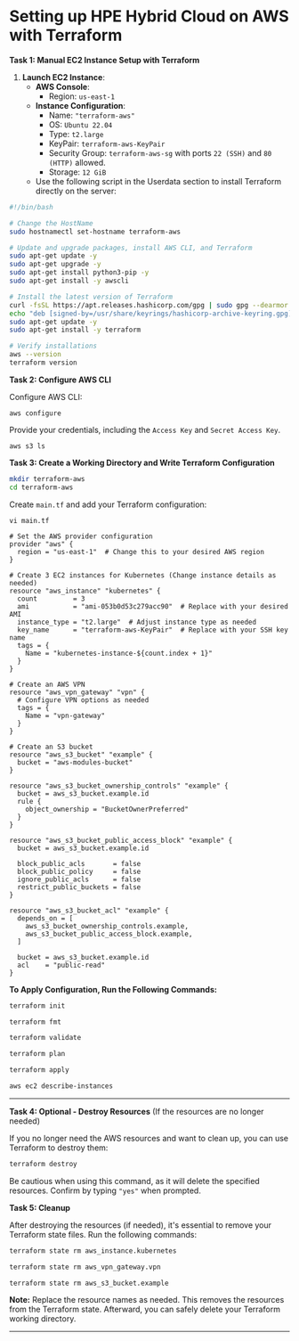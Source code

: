 # Setting up HPE Hybrid Cloud on AWS with Terraform

**Task 1: Manual EC2 Instance Setup with Terraform**

1. **Launch EC2 Instance**:
   - **AWS Console**:
     - Region: `us-east-1`
   - **Instance Configuration**:
     - Name: `"terraform-aws"`
     - OS: `Ubuntu 22.04`
     - Type: `t2.large`
     - KeyPair: `terraform-aws-KeyPair`
     - Security Group: `terraform-aws-sg` with ports `22 (SSH)` and `80 (HTTP)` allowed.
     - Storage: `12 GiB`
   - Use the following script in the Userdata section to install Terraform directly on the server:

```bash
#!/bin/bash

# Change the HostName
sudo hostnamectl set-hostname terraform-aws

# Update and upgrade packages, install AWS CLI, and Terraform
sudo apt-get update -y
sudo apt-get upgrade -y
sudo apt-get install python3-pip -y
sudo apt-get install -y awscli

# Install the latest version of Terraform
curl -fsSL https://apt.releases.hashicorp.com/gpg | sudo gpg --dearmor -o /usr/share/keyrings/hashicorp-archive-keyring.gpg
echo "deb [signed-by=/usr/share/keyrings/hashicorp-archive-keyring.gpg] https://apt.releases.hashicorp.com $(lsb_release -cs) main" | sudo tee /etc/apt/sources.list.d/hashicorp.list
sudo apt-get update -y
sudo apt-get install -y terraform

# Verify installations
aws --version
terraform version
```

**Task 2: Configure AWS CLI**

Configure AWS CLI:

```shell
aws configure
```

Provide your credentials, including the `Access Key` and `Secret Access Key`.

```shell
aws s3 ls
```

**Task 3: Create a Working Directory and Write Terraform Configuration**

```bash
mkdir terraform-aws
cd terraform-aws
```

Create `main.tf` and add your Terraform configuration:

```shell
vi main.tf
```

```hcl
# Set the AWS provider configuration
provider "aws" {
  region = "us-east-1"  # Change this to your desired AWS region
}

# Create 3 EC2 instances for Kubernetes (Change instance details as needed)
resource "aws_instance" "kubernetes" {
  count         = 3
  ami           = "ami-053b0d53c279acc90"  # Replace with your desired AMI
  instance_type = "t2.large"  # Adjust instance type as needed
  key_name      = "terraform-aws-KeyPair"  # Replace with your SSH key name
  tags = {
    Name = "kubernetes-instance-${count.index + 1}"
  }
}

# Create an AWS VPN
resource "aws_vpn_gateway" "vpn" {
  # Configure VPN options as needed
  tags = {
    Name = "vpn-gateway"
  }
}

# Create an S3 bucket
resource "aws_s3_bucket" "example" {
  bucket = "aws-modules-bucket"
}

resource "aws_s3_bucket_ownership_controls" "example" {
  bucket = aws_s3_bucket.example.id
  rule {
    object_ownership = "BucketOwnerPreferred"
  }
}

resource "aws_s3_bucket_public_access_block" "example" {
  bucket = aws_s3_bucket.example.id

  block_public_acls       = false
  block_public_policy     = false
  ignore_public_acls      = false
  restrict_public_buckets = false
}

resource "aws_s3_bucket_acl" "example" {
  depends_on = [
    aws_s3_bucket_ownership_controls.example,
    aws_s3_bucket_public_access_block.example,
  ]

  bucket = aws_s3_bucket.example.id
  acl    = "public-read"
}
```

**To Apply Configuration, Run the Following Commands:**

```bash
terraform init
```

```bash
terraform fmt
```

```bash
terraform validate
```

```bash
terraform plan
```

```bash
terraform apply
```

```bash
aws ec2 describe-instances
```

---

**Task 4: Optional - Destroy Resources** (If the resources are no longer needed)

If you no longer need the AWS resources and want to clean up, you can use Terraform to destroy them:

```bash
terraform destroy
```

Be cautious when using this command, as it will delete the specified resources. Confirm by typing `"yes"` when prompted.

**Task 5: Cleanup**

After destroying the resources (if needed), it's essential to remove your Terraform state files. Run the following commands:

```bash
terraform state rm aws_instance.kubernetes
```

```bash
terraform state rm aws_vpn_gateway.vpn
```

```bash
terraform state rm aws_s3_bucket.example
```

**Note:** Replace the resource names as needed. This removes the resources from the Terraform state. Afterward, you can safely delete your Terraform working directory.

---
